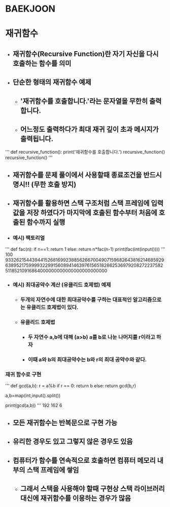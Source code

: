 # **BAEKJOON**

# 재귀함수
* ## 재귀함수(Recursive Function)란 자기 자신을 다시 호출하는 함수를 의미
* ## 단순한 형태의 재귀함수 예제
    * ## '재귀함수를 호출합니다.'라는 문자열을 무한히 출력합니다.
    * ## 어느정도 출력하다가 최대 재귀 깊이 초과 메시지가 출력됩니다.

'''
def recursive_function():
    print('재귀함수를 호출합니다.')
    recursive_function()
recursive_function()
'''

* ## 재귀함수를 문제 풀이에서 사용할때 종료조건을 반드시 명시!! (무한 호출 방지)
* ## 재귀함수를 활용하면 스택 구조처럼 스택 프레임에 입력값을 저장 하였다가 마지막에 호출된 함수부터 처음에 호출된 함수까지 실행

* ### 예시) 팩토리얼
'''
def fac(n):
    if n==1:
        return 1
    else:
        return n*fac(n-1)
print(fac(int(input())))
'''
100
93326215443944152681699238856266700490715968264381621468592963895217599993229915608941463976156518286253697920827223758251185210916864000000000000000000000000


* ### 예시) 최대공약수 계산 (유클리드 호제법) 예제

    * ### 두개의 자연수에 대한 최대공약수를 구하는 대표적인 알고리즘으로는 유클리드 호제법이 있다.
    * ### 유클리드 호제법
        * ### 두 자연수 a,b에 대해 (a>b) a를 b로 나눈 나머지를 r이라고 하자
        * ### 이때 a와 b의 최대공약수는 b와 r의 최대 공약수와 같다.

### 재귀 함수로 구현
'''
def gcd(a,b):
    r = a%b
    if r == 0:
        return b
    else:
        return gcd(b,r)
    
a,b=map(int,input().split())

print(gcd(a,b))
'''
 192 162
6

* ## 모든 재귀함수는 반복문으로 구현 가능
* ## 유리한 경우도 있고 그렇지 않은 경우도 있음
* ## 컴퓨터가 함수를 연속적으로 호출하면 컴퓨터 메모리 내부의 스택 프레임에 쌓임
    * ## 그래서 스택을 사용해야 할때 구현상 스택 라이브러리 대신에 재귀함수를 이용하는 경우가 많음
    

